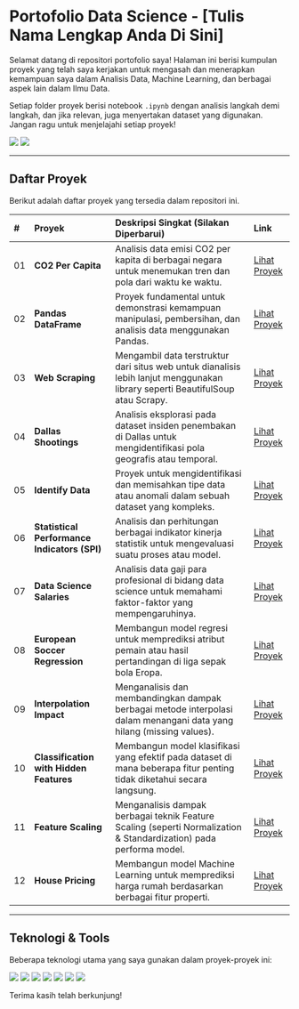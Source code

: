 
# Portofolio Data Science - [Tulis Nama Lengkap Anda Di Sini]

Selamat datang di repositori portofolio saya! Halaman ini berisi kumpulan proyek yang telah saya kerjakan untuk mengasah dan menerapkan kemampuan saya dalam Analisis Data, Machine Learning, dan berbagai aspek lain dalam Ilmu Data.

Setiap folder proyek berisi notebook `.ipynb` dengan analisis langkah demi langkah, dan jika relevan, juga menyertakan dataset yang digunakan. Jangan ragu untuk menjelajahi setiap proyek!

<p align="left">
  <a href="https://www.linkedin.com/in/username-anda/" target="_blank"><img src="https://img.shields.io/badge/LinkedIn-0A66C2?style=for-the-badge&logo=linkedin&logoColor=white" /></a>
  <a href="mailto:emailanda@example.com"><img src="https://img.shields.io/badge/Email-D14836?style=for-the-badge&logo=gmail&logoColor=white" /></a>
</p>

---

## Daftar Proyek

Berikut adalah daftar proyek yang tersedia dalam repositori ini.

| #  | Proyek                                            | Deskripsi Singkat (Silakan Diperbarui)                                                                   | Link                                                                                                   |
| :-- | :------------------------------------------------ | :------------------------------------------------------------------------------------------------------- | :----------------------------------------------------------------------------------------------------- |
| 01 | **CO2 Per Capita** | Analisis data emisi CO2 per kapita di berbagai negara untuk menemukan tren dan pola dari waktu ke waktu.     | [Lihat Proyek](./01%20-%20Project%20%7C%20CO2%20Per%20Capita/)                                          |
| 02 | **Pandas DataFrame** | Proyek fundamental untuk demonstrasi kemampuan manipulasi, pembersihan, dan analisis data menggunakan Pandas. | [Lihat Proyek](./02%20-%20Project%20%7C%20pandas%20DataFrame/)                                          |
| 03 | **Web Scraping** | Mengambil data terstruktur dari situs web untuk dianalisis lebih lanjut menggunakan library seperti BeautifulSoup atau Scrapy. | [Lihat Proyek](./03%20-%20Project%20%7C%20Web%20Scraping/)                                              |
| 04 | **Dallas Shootings** | Analisis eksplorasi pada dataset insiden penembakan di Dallas untuk mengidentifikasi pola geografis atau temporal. | [Lihat Proyek](./04%20-%20Project%20%7C%20Dallas%20Shootings/)                                          |
| 05 | **Identify Data** | Proyek untuk mengidentifikasi dan memisahkan tipe data atau anomali dalam sebuah dataset yang kompleks.      | [Lihat Proyek](./05%20-%20Project%20%7C%20Identify%20Data/)                                             |
| 06 | **Statistical Performance Indicators (SPI)** | Analisis dan perhitungan berbagai indikator kinerja statistik untuk mengevaluasi suatu proses atau model.  | [Lihat Proyek](./06%20-%20Project%20%7C%20Statistical%20Performance%20Indicators%20(SPI)/)              |
| 07 | **Data Science Salaries** | Analisis data gaji para profesional di bidang data science untuk memahami faktor-faktor yang mempengaruhinya.  | [Lihat Proyek](./07%20-%20Project%20%7C%20Data%20Science%20Salaries/)                                   |
| 08 | **European Soccer Regression** | Membangun model regresi untuk memprediksi atribut pemain atau hasil pertandingan di liga sepak bola Eropa.  | [Lihat Proyek](./08%20-%20Project%20%7C%20European%20Soccer%20Regression/)                              |
| 09 | **Interpolation Impact** | Menganalisis dan membandingkan dampak berbagai metode interpolasi dalam menangani data yang hilang (missing values). | [Lihat Proyek](./09%20-%20Project%20%7C%20Interpolation%20Impact/)                                      |
| 10 | **Classification with Hidden Features** | Membangun model klasifikasi yang efektif pada dataset di mana beberapa fitur penting tidak diketahui secara langsung. | [Lihat Proyek](./10%20-%20Project%20%7C%20Classification%20with%20Hidden%20Features/)                     |
| 11 | **Feature Scaling** | Menganalisis dampak berbagai teknik Feature Scaling (seperti Normalization & Standardization) pada performa model. | [Lihat Proyek](./11%20-%20Project%20%7C%20Feature%20Scalling/)                                          |
| 12 | **House Pricing** | Membangun model Machine Learning untuk memprediksi harga rumah berdasarkan berbagai fitur properti.          | [Lihat Proyek](./12%20-%20Projects%20%7C%20House%20Pricing/)                                            |

---

## Teknologi & Tools

Beberapa teknologi utama yang saya gunakan dalam proyek-proyek ini:

<p align="left">
  <img src="https://img.shields.io/badge/Python-3776AB?style=for-the-badge&logo=python&logoColor=white" />
  <img src="https://img.shields.io/badge/Pandas-150458?style=for-the-badge&logo=pandas&logoColor=white" />
  <img src="https://img.shields.io/badge/Numpy-013243?style=for-the-badge&logo=numpy&logoColor=white" />
  <img src="https://img.shields.io/badge/scikit--learn-F7931A?style=for-the-badge&logo=scikit-learn&logoColor=white" />
  <img src="https://img.shields.io/badge/Matplotlib-3776AB?style=for-the-badge&logo=matplotlib&logoColor=white" />
  <img src="https://img.shields.io/badge/Seaborn-094C68?style=for-the-badge&logo=seaborn&logoColor=white" />
  <img src="https://img.shields.io/badge/Jupyter-F37626?style=for-the-badge&logo=Jupyter&logoColor=white" />
</p>

Terima kasih telah berkunjung!
